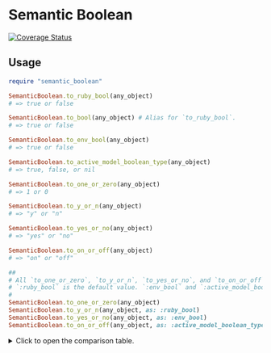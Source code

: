 # Semantic Boolean

[![Coverage Status](https://coveralls.io/repos/github/marian13/semantic_boolean/badge.svg?branch=main)](https://coveralls.io/github/marian13/semantic_boolean?branch=main)

## Usage

```ruby
require "semantic_boolean"

SemanticBoolean.to_ruby_bool(any_object)
# => true or false

SemanticBoolean.to_bool(any_object) # Alias for `to_ruby_bool`.
# => true or false

SemanticBoolean.to_env_bool(any_object)
# => true or false

SemanticBoolean.to_active_model_boolean_type(any_object)
# => true, false, or nil

SemanticBoolean.to_one_or_zero(any_object)
# => 1 or 0

SemanticBoolean.to_y_or_n(any_object)
# => "y" or "n"

SemanticBoolean.to_yes_or_no(any_object)
# => "yes" or "no"

SemanticBoolean.to_on_or_off(any_object)
# => "on" or "off"

##
# All `to_one_or_zero`, `to_y_or_n`, `to_yes_or_no`, and `to_on_or_off` methods accept `:as` keyword.
# `:ruby_bool` is the default value. `:env_bool` and `:active_model_boolean_type` are also available.
#
SemanticBoolean.to_one_or_zero(any_object)
SemanticBoolean.to_y_or_n(any_object, as: :ruby_bool)
SemanticBoolean.to_yes_or_no(any_object, as: :env_bool)
SemanticBoolean.to_on_or_off(any_object, as: :active_model_boolean_type)
```

<details>
  <summary>
    Click to open the comparison table.
  </summary>

  | object | to_ruby_bool | to_env_bool | to_active_model_boolean_type |
  | - | - | - | - |
  | `true` | `true` | `true` | `true` |
  | `false` | `false` | `false` | `false` |
  | | | | |
  | `nil` | `false` | `false` | `true` |
  | `""` | `true` | `false` | `nil` |
  | | | | |
  | `"t"` | `true` | `true` | `true` |
  | `"f"` | `true` | `false` | `false` |
  | | | | |
  | `:t` | `true` | `true` | `true` |
  | `:f` | `true` | `false` | `false` |
  | | | | |
  | `"T"` | `true` | `true` | `true` |
  | `"F"` | `true` | `false` | `false` |
  | | | | |
  | `:T` | `true` | `true` | `true` |
  | `:F` | `true` | `false` | `false` |
  | | | | |
  | `"true"` | `true` | `true` | `true` |
  | `"false"` | `true` | `false` | `false` |
  | | | | |
  | `:true` | `true` | `true` | `true` |
  | `:false` | `true` | `false` | `false` |
  | | | | |
  | `"True"` | `true` | `true` | `true` |
  | `"False"` | `true` | `false` | `true` |
  | | | | |
  | `:True` | `true` | `true` | `true` |
  | `:False` | `true` | `false` | `true` |
  | | | | |
  | `"tRuE"` | `true` | `false` | `true` |
  | `"fAlSe"` | `true` | `false` | `true` |
  | | | | |
  | `:tRuE` | `true` | `false` | `true` |
  | `:fAlSe` | `true` | `false` | `true` |
  | | | | |
  | `"TRUE"` | `true` | `true` | `true` |
  | `"FALSE"` | `true` | `false` | `false` |
  | | | | |
  | `:TRUE` | `true` | `true` | `true` |
  | `:FALSE` | `true` | `false` | `false` |
  | | | | |
  | `"on"` | `true` | `true` | `true` |
  | `"off"` | `true` | `false` | `false` |
  | | | | |
  | `:on` | `true` | `true` | `true` |
  | `:off` | `true` | `false` | `false` |
  | | | | |
  | `"On"` | `true` | `true` | `true` |
  | `"Off"` | `true` | `false` | `true` |
  | | | | |
  | `:On` | `true` | `true` | `true` |
  | `:Off` | `true` | `false` | `true` |
  | | | | |
  | `"oN"` | `true` | `false` | `true` |
  | `"oFf"` | `true` | `false` | `true` |
  | | | | |
  | `:oN` | `true` | `false` | `true` |
  | `:oFf` | `true` | `false` | `true` |
  | | | | |
  | `"ON"` | `true` | `true` | `true` |
  | `"OFF"` | `true` | `false` | `false` |
  | | | | |
  | `:ON` | `true` | `true` | `true` |
  | `:OFF` | `true` | `false` | `false` |
  | | | | |
  | `"y"` | `true` | `true` | `true` |
  | `"n"` | `true` | `false` | `true` |
  | | | | |
  | `:y` | `true` | `true` | `true` |
  | `:n` | `true` | `false` | `true` |
  | | | | |
  | `"yes"` | `true` | `true` | `true` |
  | `"no"` | `true` | `false` | `true` |
  | | | | |
  | `:yes` | `true` | `true` | `true` |
  | `:no` | `true` | `false` | `true` |
  | | | | |
  | `"Yes"` | `true` | `true` | `true` |
  | `"No"` | `true` | `false` | `true` |
  | | | | |
  | `:Yes` | `true` | `true` | `true` |
  | `:No` | `true` | `false` | `true` |
  | | | | |
  | `"yEs"` | `true` | `false` | `true` |
  | `"nO"` | `true` | `false` | `true` |
  | | | | |
  | `:yEs` | `true` | `false` | `true` |
  | `:nO` | `true` | `false` | `true` |
  | | | | |
  | `"YES"` | `true` | `true` | `true` |
  | `"NO"` | `true` | `false` | `true` |
  | | | | |
  | `:YES` | `true` | `true` | `true` |
  | `:NO` | `true` | `false` | `true` |
  | | | | |
  | `"1"` | `true` | `true` | `true` |
  | `"0"` | `true` | `false` | `false` |
  | | | | |
  | `:"1"` | `true` | `true` | `true` |
  | `:"0"` | `true` | `false` | `false` |
  | | | | |
  | `1` | `true` | `true` | `true` |
  | `0` | `true` | `false` | `false` |
  | | | | |
  | `"2"` | `true` | `true` | `true` |
  | `"-1"` | `true` | `false` | `true` |
  | | | | |
  | `:"2"` | `true` | `true` | `true` |
  | `:"-1"` | `true` | `false` | `true` |
  | | | | |
  | `2` | `true` | `true` | `true` |
  | `-1` | `true` | `false` | `true` |
  | | | | |
  | `"1.0"` | `true` | `false` | `true` |
  | `"0.0"` | `true` | `false` | `true` |
  | | | | |
  | `:"1.0"` | `true` | `false` | `true` |
  | `:"0.0"` | `true` | `false` | `true` |
  | | | | |
  | `1.0` | `true` | `false` | `true` |
  | `0.0` | `true` | `false` | `true` |
  | | | | |
  | `"2.0"` | `true` | `false` | `true` |
  | `"-1.0"` | `true` | `false` | `true` |
  | | | | |
  | `:"2.0"` | `true` | `false` | `true` |
  | `:"-1.0"` | `true` | `false` | `true` |
  | | | | |
  | `2.0` | `true` | `false` | `true` |
  | `-1.0` | `true` | `false` | `true` |
  | | | | |
  | `BigDecimal("1.0")` | `true` | `false` | `true` |
  | `BigDecimal("0.0")` | `true` | `false` | `true` |
  | | | | |
  | `BigDecimal("2.0")` | `true` | `false` | `true` |
  | `BigDecimal("-1.0")` | `true` | `false` | `true` |
  | | | | |
  | `1r` | `true` | `false` | `true` |
  | `0r` | `true` | `false` | `true` |
  | | | | |
  | `2r` | `true` | `false` | `true` |
  | `-1r` | `true` | `false` | `true` |
  | | | | |
  | `[]` | `true` | `false` | `true` |
  | `{}` | `true` | `false` | `true` |
  | `Object.new` | `true` | `false` | `true` |
  | `Class.new` | `true` | `false` | `true` |
</details>
